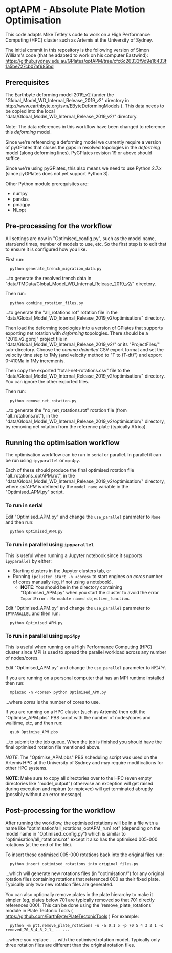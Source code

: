 # optAPM - Absolute Plate Motion Optimisation

This code adapts Mike Tetley's code to work on a High Performance Computing (HPC) cluster such as Artemis at the University of Sydney.

The initial commit in this repository is the following version of Simon William's code (that he adapted to work on his computer Eastwind):
https://github.sydney.edu.au/GPlates/optAPM/tree/cfc6c26333f9d9e16433f1a5be727cb07af685bd

## Prerequisites

The Earthbyte deforming model 2019_v2 (under the "Global_Model_WD_Internal_Release_2019_v2" directory in http://www.earthbyte.org/svn/EByteDeformingModels ).
This data needs to be copied into the local "data/Global_Model_WD_Internal_Release_2019_v2/" directory.

Note: The data references in this workflow have been changed to reference this *deforming* model.

Since we're referencing a deforming model we currently require a version of pyGPlates that closes the gaps in resolved topologies in the *deforming* model (along deforming lines).
PyGPlates revision 19 or above should suffice.

Since we're using pyGPlates, this also means we need to use Python 2.7.x (since pyGPlates does not yet support Python 3).

Other Python module prerequisites are:

* numpy
* pandas
* pmagpy
* NLopt

## Pre-processing for the workflow

All settings are now in "Optimised_config.py", such as the model name, start/end times, number of models to use, etc.
So the first step is to edit that to ensure it is configured how you like.

First run:

```
  python generate_trench_migration_data.py
```

...to generate the resolved trench data in "data/TMData/Global_Model_WD_Internal_Release_2019_v2/" directory.

Then run:

```
  python combine_rotation_files.py
```

...to generate the "all_rotations.rot" rotation file in the "data/Global_Model_WD_Internal_Release_2019_v2/optimisation/" directory.

Then load the deforming topologies into a version of GPlates that supports exporting net rotation with *deforming* topologies.
There should be a "2019_v2.gproj" project file in "data/Global_Model_WD_Internal_Release_2019_v2/" or its "ProjectFiles/" sub-directory.
Choose the *comma delimited* CSV export format and set the velocity time step to 1My (and velocity method to "T to (T-dt)") and export 0-410Ma in 1My increments.

Then copy the exported "total-net-rotations.csv" file to the "data/Global_Model_WD_Internal_Release_2019_v2/optimisation/" directory.
You can ignore the other exported files.

Then run:

```
  python remove_net_rotation.py
```

...to generate the "no_net_rotations.rot" rotation file (from "all_rotations.rot"),
in the "data/Global_Model_WD_Internal_Release_2019_v2/optimisation/" directory,
by removing net rotation from the reference plate (typically Africa).

## Running the optimisation workflow

The optimisation workflow can be run in serial or parallel. In parallel it can be run using `ipyparallel` or `mpi4py`.

Each of these should produce the final optimised rotation file "all_rotations_optAPM<model>.rot",
in the "data/Global_Model_WD_Internal_Release_2019_v2/optimisation/" directory, where *optAPM<model>* is defined
by the `model_name` variable in the "Optimised_APM.py" script.

### To run in serial

Edit "Optimised_APM.py" and change the `use_parallel` parameter to `None` and then run:

```
  python Optimised_APM.py
```

### To run in parallel using `ipyparallel`

This is useful when running a Jupyter notebook since it supports `ipyparallel` by either:

* Starting clusters in the Jupyter clusters tab, or
* Running `ipcluster start -n <cores>` to start engines on *cores* number of cores manually (eg, if not using a notebook).
  * **NOTE**: You should be in the directory containing "Optimised_APM.py" when you start the cluster
    to avoid the error `ImportError: No module named objective_function`.

Edit "Optimised_APM.py" and change the `use_parallel` parameter to `IPYPARALLEL` and then run:

```
  python Optimised_APM.py
```

### To run in parallel using `mpi4py`

This is useful when running on a High Performance Computing (HPC) cluster since MPI is used to
spread the parallel workload across any number of nodes/cores.

Edit "Optimised_APM.py" and change the `use_parallel` parameter to `MPI4PY`.

If you are running on a personal computer that has an MPI runtime installed then run:

```
  mpiexec -n <cores> python Optimised_APM.py
```

...where *cores* is the number of cores to use.

If you are running on a HPC cluster (such as Artemis) then edit the "Optimise_APM.pbs" PBS script with
the number of nodes/cores and walltime, etc, and then run:

```
  qsub Optimise_APM.pbs
```

...to submit to the job queue. When the job is finished you should have the final optimised rotation file mentioned above.

*NOTE*: The "Optimise_APM.pbs" PBS scheduling script was used on the Artemis HPC at the University of Sydney and
may require modifications for other HPC systems.

**NOTE**: Make sure to copy all directories over to the HPC (even empty directories like "model_output") otherwise an exception
will get raised during execution and mpirun (or mpiexec) will get terminated abruptly (possibly without an error message).


## Post-processing for the workflow

After running the workflow, the optimised rotations will be in a file with a name like "optimisation/all_rotations_optAPM_run1.rot"
(depending on the model name in "Optimised_config.py") which is similar to "optimisation/all_rotations.rot" except it also has
the optimised 005-000 rotations (at the end of the file).

To insert these optimised 005-000 rotations back into the original files run:

```
  python insert_optimised_rotations_into_original_files.py
```

...which will generate new rotations files (in "optimisation/") for any original rotation files containing rotations
that referenced 000 as their fixed plate. Typically only two new rotation files are generated.

You can also optionally remove plates in the plate hierarchy to make it simpler (eg, plates below 701 are typically removed so that 701 directly references 000).
This can be done using the 'remove_plate_rotations' module in Plate Tectonic Tools ( https://github.com/EarthByte/PlateTectonicTools ) For example:

```
  python -m ptt.remove_plate_rotations -u -a 0.1 5 -p 70 5 4 3 2 1 -o removed_70_5_4_3_2_1_ -- ...
```

...where you replace `...` with the optimised rotation model. Typically only three rotation files are different than the original rotation files.
